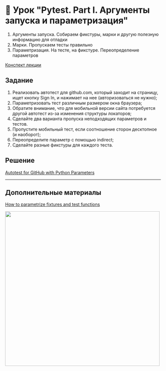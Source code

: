 # 📁 Урок "Pytest. Part I. Аргументы запуска и параметризация"

1. Аргументы запуска. Собираем фикстуры, марки и другую полезную информацию для отладки
2. Марки. Пропускаем тесты правильно
3. Параметризация. На тесте, на фикстуре. Переопределение параметров

[Конспект лекции](https://github.com/qa-guru/knowledge-base/wiki/12.-Pytest.-%D0%A7%D0%B0%D1%81%D1%82%D1%8C-I)

## Задание

1. Реализовать автотест для github.com, который заходит на страницу, ищет кнопку Sign In, и нажимает на нее (авторизоваться не нужно); 
2. Параметризовать тест различным размером окна браузера;
3. Обратите внимание, что для мобильной версии сайта потребуется другой автотест из-за изменения структуры локаторов;
4. Сделайте два варианта пропуска неподходящих параметров и тестов.
5. Пропустите мобильный тест, если соотношение сторон десктопное (и наоборот); 
6. Переопределите параметр с помощью indirect; 
7. Сделайте разные фикстуры для каждого теста.

## Решение
[Autotest for GitHub with Python Parameters](https://github.com/tacitcoast/python_parameters)
___
## Дополнительные материалы

[How to parametrize fixtures and test functions](https://github.com/Frunzelen/QA_guru_python_6_15.html)

<img src="https://github.com/tacitcoast/python_parameters/assets/44261093/af5ae72b-cb0d-4e14-a00a-f70797b68df8" width="500">
